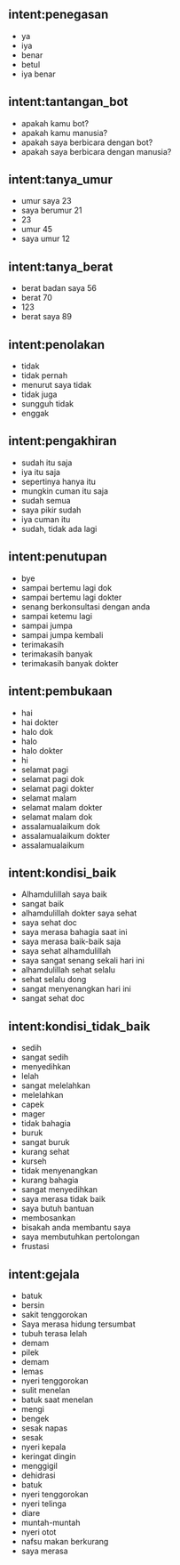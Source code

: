 ## intent:penegasan

- ya
- iya
- benar
- betul
- iya benar

## intent:tantangan_bot

- apakah kamu bot?
- apakah kamu manusia?
- apakah saya berbicara dengan bot?
- apakah saya berbicara dengan manusia?

## intent:tanya_umur

- umur saya 23
- saya berumur 21
- 23 
- umur 45
- saya umur 12

## intent:tanya_berat

- berat badan saya 56
- berat 70
- 123
- berat saya 89

## intent:penolakan

- tidak
- tidak pernah
- menurut saya tidak
- tidak juga
- sungguh tidak
- enggak

## intent:pengakhiran

- sudah itu saja
- iya itu saja
- sepertinya hanya itu
- mungkin cuman itu saja
- sudah semua
- saya pikir sudah
- iya cuman itu
- sudah, tidak ada lagi

## intent:penutupan

- bye
- sampai bertemu lagi dok
- sampai bertemu lagi dokter
- senang berkonsultasi dengan anda
- sampai ketemu lagi
- sampai jumpa
- sampai jumpa kembali
- terimakasih
- terimakasih banyak
- terimakasih banyak dokter

## intent:pembukaan

- hai
- hai dokter
- halo dok
- halo
- halo dokter
- hi
- selamat pagi
- selamat pagi dok
- selamat pagi dokter
- selamat malam
- selamat malam dokter
- selamat malam dok
- assalamualaikum dok
- assalamualaikum dokter
- assalamualaikum

## intent:kondisi_baik

- Alhamdulillah saya baik
- sangat baik
- alhamdulillah dokter saya sehat
- saya sehat doc
- saya merasa bahagia saat ini
- saya merasa baik-baik saja
- saya sehat alhamdulillah
- saya sangat senang sekali hari ini
- alhamdulillah sehat selalu
- sehat selalu dong
- sangat menyenangkan hari ini
- sangat sehat  doc

## intent:kondisi_tidak_baik

- sedih
- sangat sedih
- menyedihkan
- lelah
- sangat melelahkan
- melelahkan
- capek
- mager
- tidak bahagia
- buruk
- sangat buruk
- kurang sehat
- kurseh
- tidak menyenangkan
- kurang bahagia
- sangat menyedihkan
- saya merasa tidak baik
- saya butuh bantuan
- membosankan
- bisakah anda membantu saya
- saya membutuhkan pertolongan
- frustasi

## intent:gejala

- batuk
- bersin
- sakit tenggorokan
- Saya merasa hidung tersumbat
- tubuh terasa lelah
- demam
- pilek
- demam
- lemas
- nyeri tenggorokan
- sulit menelan
- batuk saat menelan
- mengi
- bengek
- sesak napas
- sesak
- nyeri kepala
- keringat dingin
- menggigil
- dehidrasi
- batuk
- nyeri tenggorokan
- nyeri telinga
- diare
- muntah-muntah
- nyeri otot
- nafsu makan berkurang
- saya merasa